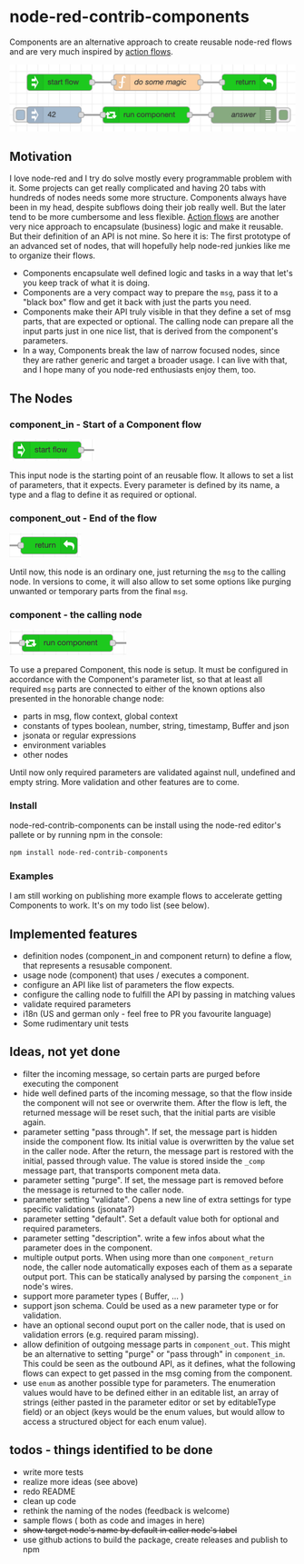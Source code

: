# node-red-contrib-components
Components are an alternative approach to create reusable node-red flows and are
very much inspired by [action flows](https://github.com/Steveorevo/node-red-contrib-actionflows/tree/master/actionflows).

![Components](/images/components.png)

## Motivation
I love node-red and I try do solve mostly every programmable problem with it. Some projects can get 
really complicated and having 20 tabs with hundreds of nodes needs some more structure. Components always
have been in my head, despite subflows doing their job really well. But the later tend to be more cumbersome and less flexible.
[Action flows](https://github.com/Steveorevo/node-red-contrib-actionflows/tree/master/actionflows) are another very nice 
approach to encapsulate (business) logic and make it reusable. But their definition of an API is not mine. 
So here it is: The first prototype of an advanced set of nodes, that will hopefully help
node-red junkies like me to organize their flows.

* Components encapsulate well defined logic and tasks in a way that let's you keep track of what it is doing.
* Components are a very compact way to prepare the ```msg```, pass it to a "black box" flow and get it back with just
the parts you need.
* Components make their API truly visible in that they define a set of msg parts, that are expected or optional. The 
calling node can prepare all the input parts just in one nice list, that is derived from the component's parameters.
* In a way, Components break the law of narrow focused nodes, since they are rather generic and target a broader usage.
I can live with that, and I hope many of you node-red enthusiasts enjoy them, too.

## The Nodes
### component_in - Start of a Component flow
![Component input node](/images/component_in.png)

This input node is the starting point of an reusable flow. It allows to set a list of parameters, that it expects.
Every parameter is defined by its name, a type and a flag to define it as required or optional.

### component_out - End of the flow
![Component output node](/images/component_out.png)

Until now, this node is an ordinary one, just returning the ```msg``` to the calling node. In versions to come, it will
also allow to set some options like purging unwanted or temporary parts from the final ```msg```.

### component - the calling node

![Component caller node](/images/component.png)

To use a prepared Component, this node is setup. It must be configured in accordance with the Component's parameter list, so
that at least all required ```msg``` parts are connected to either of the known options also presented in the honorable change node:
* parts in msg, flow context, global context
* constants of types boolean, number, string, timestamp, Buffer and json
* jsonata or regular expressions
* environment variables
* other nodes

Until now only required parameters are validated against null, undefined and empty string. More validation and other features are to come.

### Install
node-red-contrib-components can be install using the node-red editor's pallete or by running npm in the console:

``` bash
npm install node-red-contrib-components
```

### Examples
I am still working on publishing more example flows to accelerate getting Components to work. It's on my todo list (see below).

## Implemented features
* definition nodes (component_in and component return) to define a flow, that represents a resusable component.
* usage node (component) that uses / executes a component.
* configure an API like list of parameters the flow expects.
* configure the calling node to fulfill the API by passing in matching values
* validate required parameters
* i18n (US and german only - feel free to PR you favourite language)
* Some rudimentary unit tests

## Ideas, not yet done
* filter the incoming message, so certain parts are purged before executing the component
* hide well defined parts of the incoming message, so that the flow inside the component will not see or overwrite them. After the flow is left, the returned message will be reset such, that the initial parts are visible again.
* parameter setting "pass through". If set, the message part is hidden inside the component flow. Its initial value is overwritten by the value set in the caller node. After the return, the message part is restored with the initial, passed through value. The value is stored inside the ```_comp``` message part, that transports component meta data.
* parameter setting "purge". If set, the message part is removed before the message is returned to the caller node.
* parameter setting "validate". Opens a new line of extra settings for type specific validations (jsonata?)
* parameter setting "default". Set a default value both for optional and required parameters. 
* parameter setting "description". write a few infos about what the parameter does in the component.
* multiple output ports. When using more than one ```component_return``` node, the caller node automatically exposes each of them as a separate output port. This can be statically analysed by parsing the ```component_in``` node's wires.
* support more parameter types ( Buffer, ... )
* support json schema. Could be used as a new parameter type or for validation.
* have an optional second ouput port on the caller node, that is used on validation errors (e.g. required param missing).
* allow definition of outgoing message parts in ```component_out```. This might be an alternative to setting "purge" or "pass through" in ```component_in```. This could be seen as the outbound API, as it defines, what the following flows can expect to get passed in the msg coming from the component.
* use ```enum``` as another possible type for parameters. The enumeration values would have to be defined either in an editable list, an array of strings (either pasted in the parameter editor or set by editableType field) or an object (keys would be the enum values, but would allow to access a structured object for each enum value).

## todos - things identified to be done
* write more tests
* realize more ideas (see above)
* redo README
* clean up code
* rethink the naming of the nodes (feedback is welcome)
* sample flows ( both as code and images in here)
* ~~show target node's name by default in caller node's label~~
* use github actions to build the package, create releases and publish to npm
